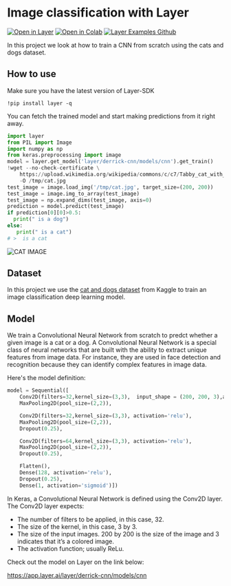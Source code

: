 # Image classification with Layer

[![Open in Layer](https://development.layer.co/assets/badge.svg)](https://app.layer.ai/layer/derrick-cnn) [![Open in Colab](https://colab.research.google.com/assets/colab-badge.svg)](https://colab.research.google.com/github/layerai/examples/blob/main/image-classification/image_classification_with_CNNs.ipynb) [![Layer Examples Github](https://badgen.net/badge/icon/github?icon=github&label)](https://github.com/layerai/examples/tree/main/image-classification)

In this project we look at how to train a CNN from scratch using the cats and dogs dataset.
## How to use

Make sure you have the latest version of Layer-SDK
```
!pip install layer -q
```

You can fetch the trained model and start making predictions from it right away. 
```python
import layer
from PIL import Image
import numpy as np
from keras.preprocessing import image
model = layer.get_model('layer/derrick-cnn/models/cnn').get_train()
!wget --no-check-certificate \
    https://upload.wikimedia.org/wikipedia/commons/c/c7/Tabby_cat_with_blue_eyes-3336579.jpg \
    -O /tmp/cat.jpg
test_image = image.load_img('/tmp/cat.jpg', target_size=(200, 200))
test_image = image.img_to_array(test_image)
test_image = np.expand_dims(test_image, axis=0)
prediction = model.predict(test_image)
if prediction[0][0]>0.5:
  print(" is a dog")
else:
   print(" is a cat")
# >  is a cat
```
![CAT IMAGE](cat.png)
## Dataset
In this project we use the [cat and dogs dataset](https://www.kaggle.com/c/dogs-vs-cats) from Kaggle to train an image 
classification deep learning model. 
## Model 
We train a Convolutional Neural Network from scratch to predct whether a given image is a cat or a dog. 
A Convolutional Neural Network is a special class of neural networks that are built with the ability to extract unique features from image data. 
For instance, they are used in face detection and recognition because they can identify complex features in image data. 

Here's the model definition:
```python
model = Sequential([
    Conv2D(filters=32,kernel_size=(3,3),  input_shape = (200, 200, 3),activation='relu'),
    MaxPooling2D(pool_size=(2,2)),

    Conv2D(filters=32,kernel_size=(3,3), activation='relu'),
    MaxPooling2D(pool_size=(2,2)),
    Dropout(0.25),

    Conv2D(filters=64,kernel_size=(3,3), activation='relu'),
    MaxPooling2D(pool_size=(2,2)),
    Dropout(0.25),

    Flatten(),
    Dense(128, activation='relu'),
    Dropout(0.25),
    Dense(1, activation='sigmoid')])
```
In Keras, a Convolutional Neural Network is defined using the Conv2D layer.
The Conv2D layer expects: 
- The number of filters to be applied, in this case, 32.
- The size of the kernel, in this case, 3 by 3.
- The size of the input images. 200 by 200 is the size of the image and 3 indicates that it’s a colored image. 
- The activation function; usually ReLu. 

Check out the model on Layer on the link below:

https://app.layer.ai/layer/derrick-cnn/models/cnn